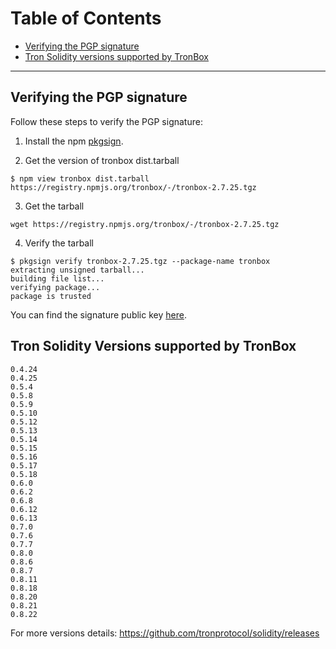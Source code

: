 # Table of Contents

- [Verifying the PGP signature](https://github.com/tronprotocol/tronbox/blob/master/FURTHER_INFO.md#verifying-the-pgp-signature)
- [Tron Solidity versions supported by TronBox](https://github.com/tronprotocol/tronbox/blob/master/FURTHER_INFO.md#tron-solidity-versions-supported-by-tronbox)

---

## Verifying the PGP signature

Follow these steps to verify the PGP signature:

1. Install the npm [pkgsign](https://www.npmjs.com/package/pkgsign#installation).

2. Get the version of tronbox dist.tarball

```shell
$ npm view tronbox dist.tarball
https://registry.npmjs.org/tronbox/-/tronbox-2.7.25.tgz
```

3. Get the tarball

```shell
wget https://registry.npmjs.org/tronbox/-/tronbox-2.7.25.tgz
```

4. Verify the tarball

```shell
$ pkgsign verify tronbox-2.7.25.tgz --package-name tronbox
extracting unsigned tarball...
building file list...
verifying package...
package is trusted
```

You can find the signature public key [here](https://keybase.io/tronbox/pgp_keys.asc).

## Tron Solidity Versions supported by TronBox

```
0.4.24
0.4.25
0.5.4
0.5.8
0.5.9
0.5.10
0.5.12
0.5.13
0.5.14
0.5.15
0.5.16
0.5.17
0.5.18
0.6.0
0.6.2
0.6.8
0.6.12
0.6.13
0.7.0
0.7.6
0.7.7
0.8.0
0.8.6
0.8.7
0.8.11
0.8.18
0.8.20
0.8.21
0.8.22
```

For more versions details: https://github.com/tronprotocol/solidity/releases
